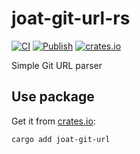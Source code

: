 # joat-git-url-rs

[![CI](https://github.com/rcook/joat-git-url-rs/actions/workflows/ci.yaml/badge.svg)][ci-workflow]
[![Publish](https://github.com/rcook/joat-git-url-rs/actions/workflows/publish.yaml/badge.svg)][publish-workflow]
[![crates.io](https://img.shields.io/crates/v/joat-git-url.svg)][crates-io]

Simple Git URL parser

## Use package

Get it from [crates.io][crates-io]:

```bash
cargo add joat-git-url
```

[ci-workflow]: https://github.com/rcook/joat-git-url-rs/actions/workflows/ci.yaml
[crates-io]: https://crates.io/crates/joat-git-url
[publish-workflow]: https://github.com/rcook/joat-git-url-rs/actions/workflows/publish.yaml
